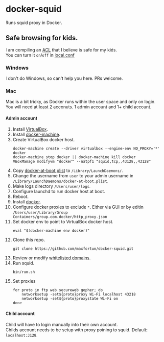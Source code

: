 # docker-squid

Runs squid proxy in Docker.  

## Safe browsing for kids.  
I am compiling an [ACL](mnt/etc/squid/conf.d/kids/whitelist) that I believe is safe for my kids.  
You can turn it `on`/`off` in [local.conf](mnt/etc/squid/conf.d/local.conf)  

### Windows
I don't do Windows, so can't help you here. PRs welcome.  

### Mac
Mac is a bit tricky, as Docker runs within the user space and only on login.   
You will need at least 2 acconuts. 1 admin account and 1+ child account. 

#### Admin account
1. Install [VirtualBox](https://www.virtualbox.org).
1. Install [docker-machine](https://docs.docker.com/machine/install-machine/).
1. Create VirtualBox docker host.
    ```
    docker-machine create --driver virtualbox --engine-env NO_PROXY='*' docker
    docker-machine stop docker || docker-machine kill docker
    VBoxManage modifyvm "docker" --natpf1 "squid,tcp,,43128,,43128"
    ```
1. Copy [docker-at-boot.plist](osx/docker-at-boot.plist) to `/Library/LaunchDaemons/`.
1. Change the username from `user` to your admin username in `/Library/LaunchDaemons/docker-at-boot.plist`.
1. Make logs directory `/Users/user/logs`.
1. Configure launchd to run docker host at boot.
1. Reboot.
1. Install [docker](https://www.docker.com).
1. Configure docker proxies to exclude `*`. Either via GUI or by editin `/Users/user/Library/Group Containers/group.com.docker/http_proxy.json`
1. Set docker env to point to VirtualBox docker host.
    ```
    eval "$(docker-machine env docker)"
    ```
1. Clone this repo.
    ```
    git clone https://github.com/maxfortun/docker-squid.git
    ```
1. Review or modify [whitelisted domains](mnt/etc/squid/conf.d/kids/whitelist). 
1. Run squid.
    ```
    bin/run.sh
    ```
1. Set proxies
    ```
    for proto in ftp web secureweb gopher; do 
        networksetup -set${proto}proxy Wi-Fi localhost 43218
        networksetup -set${proto}proxystate Wi-Fi on
    done
    ```

#### Child account
Child will have to login manually into their own account.  
Childs account needs to be setup with proxy poining to squid. Default: `localhost:3128`.  

